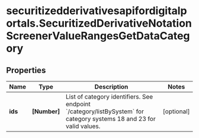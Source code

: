 # securitizedderivativesapifordigitalportals.SecuritizedDerivativeNotationScreenerValueRangesGetDataCategory

## Properties

Name | Type | Description | Notes
------------ | ------------- | ------------- | -------------
**ids** | **[Number]** | List of category identifiers. See endpoint &#x60;/category/listBySystem&#x60; for category systems 18 and 23 for valid values. | [optional] 


